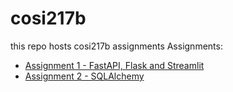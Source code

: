 # cosi217b
this repo hosts cosi217b assignments
Assignments:
- [Assignment 1 - FastAPI, Flask and Streamlit](assignment_1/README.md)
- [Assignment 2 - SQLAlchemy](assignment_1/READMEA2.md)
